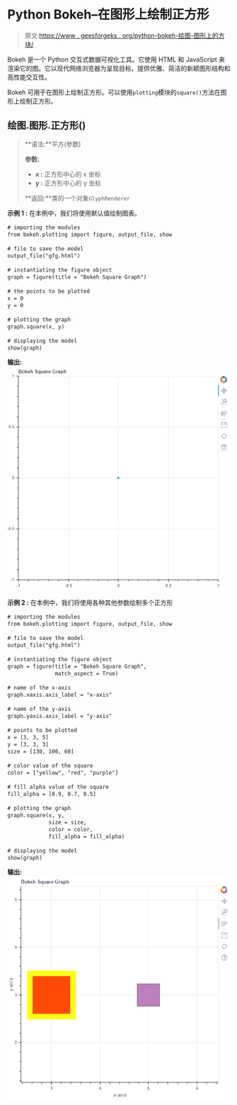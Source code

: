 # Python Bokeh–在图形上绘制正方形

> 原文:[https://www . geesforgeks . org/python-bokeh-绘图-图形上的方块/](https://www.geeksforgeeks.org/python-bokeh-plotting-squares-on-a-graph/)

Bokeh 是一个 Python 交互式数据可视化工具。它使用 HTML 和 JavaScript 来渲染它的图。它以现代网络浏览器为呈现目标，提供优雅、简洁的新颖图形结构和高性能交互性。

Bokeh 可用于在图形上绘制正方形。可以使用`plotting`模块的`square()`方法在图形上绘制正方形。

## 绘图.图形.正方形()

> **语法:**平方(参数)
> 
> **参数:**
> 
> *   **x :** 正方形中心的 x 坐标
> *   **y :** 正方形中心的 y 坐标
> 
> **返回:**类的一个对象`GlyphRenderer`

**示例 1 :** 在本例中，我们将使用默认值绘制图表。

```
# importing the modules
from bokeh.plotting import figure, output_file, show

# file to save the model
output_file("gfg.html")

# instantiating the figure object
graph = figure(title = "Bokeh Square Graph")

# the points to be plotted
x = 0
y = 0

# plotting the graph
graph.square(x, y)

# displaying the model
show(graph)
```

**输出:**
![](img/a20f4fd83b240df164decbfdb8bac3da.png)

**示例 2 :** 在本例中，我们将使用各种其他参数绘制多个正方形

```
# importing the modules 
from bokeh.plotting import figure, output_file, show 

# file to save the model 
output_file("gfg.html") 

# instantiating the figure object 
graph = figure(title = "Bokeh Square Graph",
               match_aspect = True) 

# name of the x-axis 
graph.xaxis.axis_label = "x-axis"

# name of the y-axis 
graph.yaxis.axis_label = "y-axis"

# points to be plotted
x = [3, 3, 5]
y = [3, 3, 3]
size = [130, 100, 60]

# color value of the square
color = ["yellow", "red", "purple"]

# fill alpha value of the square
fill_alpha = [0.9, 0.7, 0.5]

# plotting the graph 
graph.square(x, y,
             size = size,
             color = color,
             fill_alpha = fill_alpha) 

# displaying the model 
show(graph)
```

**输出:**
![](img/57d0a76f8f916bccf5eba6e5b6f6d57c.png)